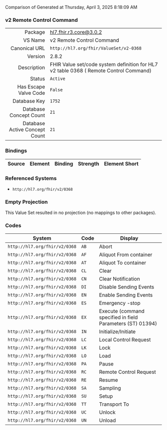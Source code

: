 Comparison of 
Generated at Thursday, April 3, 2025 8:18:09 AM

### v2 Remote Control Command

|      |     |
| ---: | --- |
| Package | hl7.fhir.r3.core@3.0.2 |
| VS Name | v2 Remote Control Command |
| Canonical URL | `http://hl7.org/fhir/ValueSet/v2-0368` |
| Version | 2.8.2 |
| Description | FHIR Value set/code system definition for HL7 v2 table 0368 ( Remote Control Command) |
| Status | `Active` |
| Has Escape Valve Code | `False` |
| Database Key | `1752` |
| Database Concept Count | `21` |
| Database Active Concept Count | `21` |
### Bindings

| Source | Element | Binding | Strength | Element Short |
| ------ | ------- | ------- | -------- | ------------- |

### Referenced Systems

* `http://hl7.org/fhir/v2/0368`
### Empty Projection

This Value Set resulted in no projection (no mappings to other packages).

### Codes

| System | Code | Display |
| ------ | ---- | ------- |
| `http://hl7.org/fhir/v2/0368` | `AB` | Abort |
| `http://hl7.org/fhir/v2/0368` | `AF` | Aliquot From container |
| `http://hl7.org/fhir/v2/0368` | `AT` | Aliquot To container |
| `http://hl7.org/fhir/v2/0368` | `CL` | Clear |
| `http://hl7.org/fhir/v2/0368` | `CN` | Clear Notification |
| `http://hl7.org/fhir/v2/0368` | `DI` | Disable Sending Events |
| `http://hl7.org/fhir/v2/0368` | `EN` | Enable Sending Events |
| `http://hl7.org/fhir/v2/0368` | `ES` | Emergency -stop |
| `http://hl7.org/fhir/v2/0368` | `EX` | Execute (command specified in field Parameters (ST) 01394) |
| `http://hl7.org/fhir/v2/0368` | `IN` | Initialize/Initiate |
| `http://hl7.org/fhir/v2/0368` | `LC` | Local Control Request |
| `http://hl7.org/fhir/v2/0368` | `LK` | Lock |
| `http://hl7.org/fhir/v2/0368` | `LO` | Load |
| `http://hl7.org/fhir/v2/0368` | `PA` | Pause |
| `http://hl7.org/fhir/v2/0368` | `RC` | Remote Control Request |
| `http://hl7.org/fhir/v2/0368` | `RE` | Resume |
| `http://hl7.org/fhir/v2/0368` | `SA` | Sampling |
| `http://hl7.org/fhir/v2/0368` | `SU` | Setup |
| `http://hl7.org/fhir/v2/0368` | `TT` | Transport To |
| `http://hl7.org/fhir/v2/0368` | `UC` | Unlock |
| `http://hl7.org/fhir/v2/0368` | `UN` | Unload |
